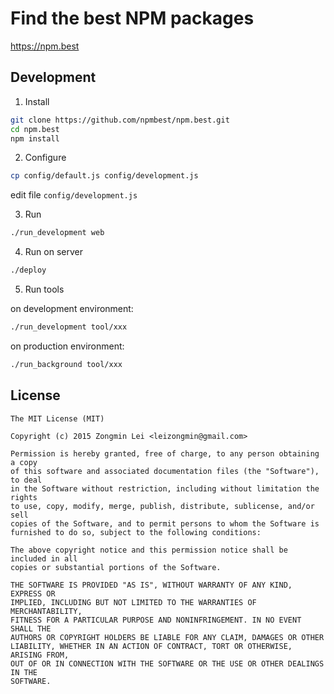 # Find the best NPM packages
https://npm.best

## Development

1. Install

```bash
git clone https://github.com/npmbest/npm.best.git
cd npm.best
npm install
```

2. Configure

```bash
cp config/default.js config/development.js
```

edit file `config/development.js`

3. Run

```bash
./run_development web
```

4. Run on server

```bash
./deploy
```

5. Run tools

on development environment:

```bash
./run_development tool/xxx
```

on production environment:

```bash
./run_background tool/xxx
```


## License

```
The MIT License (MIT)

Copyright (c) 2015 Zongmin Lei <leizongmin@gmail.com>

Permission is hereby granted, free of charge, to any person obtaining a copy
of this software and associated documentation files (the "Software"), to deal
in the Software without restriction, including without limitation the rights
to use, copy, modify, merge, publish, distribute, sublicense, and/or sell
copies of the Software, and to permit persons to whom the Software is
furnished to do so, subject to the following conditions:

The above copyright notice and this permission notice shall be included in all
copies or substantial portions of the Software.

THE SOFTWARE IS PROVIDED "AS IS", WITHOUT WARRANTY OF ANY KIND, EXPRESS OR
IMPLIED, INCLUDING BUT NOT LIMITED TO THE WARRANTIES OF MERCHANTABILITY,
FITNESS FOR A PARTICULAR PURPOSE AND NONINFRINGEMENT. IN NO EVENT SHALL THE
AUTHORS OR COPYRIGHT HOLDERS BE LIABLE FOR ANY CLAIM, DAMAGES OR OTHER
LIABILITY, WHETHER IN AN ACTION OF CONTRACT, TORT OR OTHERWISE, ARISING FROM,
OUT OF OR IN CONNECTION WITH THE SOFTWARE OR THE USE OR OTHER DEALINGS IN THE
SOFTWARE.
```
